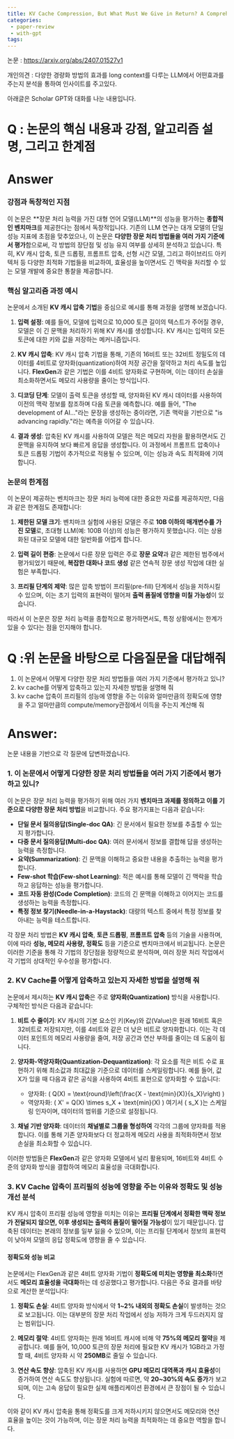 ```yaml
---
title: KV Cache Compression, But What Must We Give in Return? A Comprehensive Benchmark of Long Context Capable Approaches
categories:
 - paper-review
 - with-gpt
tags:
---
```


논문 : https://arxiv.org/abs/2407.01527v1

개인의견 : 다양한 경량화 방법의 효과를 long context를 다루는 LLM에서 어떤효과를 주는지 분석을 통하여 인사이트를 주고있다.


아래글은 Scholar GPT와 대화를 나눈 내용입니다.

# Q : 논문의 핵심 내용과 강점, 알고리즘 설명, 그리고 한계점

# Answer

### 강점과 독창적인 지점

이 논문은 **장문 처리 능력을 가진 대형 언어 모델(LLM)**의 성능을 평가하는 **종합적인 벤치마크**를 제공한다는 점에서 독창적입니다. 기존의 LLM 연구는 대개 모델의 단일 성능 지표에 초점을 맞추었으나, 이 논문은 **다양한 장문 처리 방법들을 여러 가지 기준에서 평가**함으로써, 각 방법의 장단점 및 성능 유지 여부를 상세히 분석하고 있습니다. 특히, KV 캐시 압축, 토큰 드롭핑, 프롬프트 압축, 선형 시간 모델, 그리고 하이브리드 아키텍처 등 다양한 최적화 기법들을 비교하여, 효율성을 높이면서도 긴 맥락을 처리할 수 있는 모델 개발에 중요한 통찰을 제공합니다.

### 핵심 알고리즘 과정 예시

논문에서 소개된 **KV 캐시 압축 기법**을 중심으로 예시를 통해 과정을 설명해 보겠습니다.

1. **입력 설정**: 예를 들어, 모델에 입력으로 10,000 토큰 길이의 텍스트가 주어질 경우, 모델은 이 긴 문맥을 처리하기 위해 KV 캐시를 생성합니다. KV 캐시는 입력의 모든 토큰에 대한 키와 값을 저장하는 메커니즘입니다.
   
2. **KV 캐시 압축**: KV 캐시 압축 기법을 통해, 기존의 16비트 또는 32비트 정밀도의 데이터를 4비트로 양자화(quantization)하여 저장 공간을 절약하고 처리 속도를 높입니다. **FlexGen**과 같은 기법은 이를 4비트 양자화로 구현하며, 이는 데이터 손실을 최소화하면서도 메모리 사용량을 줄이는 방식입니다.

3. **디코딩 단계**: 모델이 출력 토큰을 생성할 때, 양자화된 KV 캐시 데이터를 사용하여 이전의 맥락 정보를 참조하며 다음 토큰을 예측합니다. 예를 들어, "The development of AI..."라는 문장을 생성하는 중이라면, 기존 맥락을 기반으로 "is advancing rapidly."라는 예측을 이어갈 수 있습니다.

4. **결과 생성**: 압축된 KV 캐시를 사용하여 모델은 적은 메모리 자원을 활용하면서도 긴 문맥을 유지하여 보다 빠르게 응답을 생성합니다. 이 과정에서 프롬프트 압축이나 토큰 드롭핑 기법이 추가적으로 적용될 수 있으며, 이는 성능과 속도 최적화에 기여합니다.

### 논문의 한계점

이 논문이 제공하는 벤치마크는 장문 처리 능력에 대한 중요한 자료를 제공하지만, 다음과 같은 한계점도 존재합니다:

1. **제한된 모델 크기**: 벤치마크 실험에 사용된 모델은 주로 **10B 이하의 매개변수를 가진 모델**로, 초대형 LLM(예: 100B 이상)의 성능은 평가하지 못했습니다. 이는 상용화된 대규모 모델에 대한 일반화를 어렵게 합니다.
   
2. **입력 길이 편중**: 논문에서 다룬 장문 입력은 주로 **장문 요약**과 같은 제한된 범주에서 평가되었기 때문에, **복잡한 대화나 코드 생성** 같은 연속적 장문 생성 작업에 대한 실험은 부족합니다.

3. **프리필 단계의 제약**: 많은 압축 방법이 프리필(pre-fill) 단계에서 성능을 저하시킬 수 있으며, 이는 초기 입력의 표현력이 떨어져 **출력 품질에 영향을 미칠 가능성**이 있습니다.

따라서 이 논문은 장문 처리 능력을 종합적으로 평가하면서도, 특정 상황에서는 한계가 있을 수 있다는 점을 인지해야 합니다.

# Q :위 논문을 바탕으로 다음질문을 대답해줘
1. 이 논문에서 어떻게 다양한 장문 처리 방법들을 여러 가지 기준에서 평가하고 있니?
2. kv cache를 어떻게 압축하고 있는지 자세한 방법을 설명해 줘
3. kv cache 압축이 프리필의 성능에 영향을 주는 이유와 얼마만큼의 정확도에 영향을 주고 얼마만큼의 compute/memory관점에서 이득을 주는지 계산해 줘

# Answer: 

논문 내용을 기반으로 각 질문에 답변하겠습니다.

### 1. 이 논문에서 어떻게 다양한 장문 처리 방법들을 여러 가지 기준에서 평가하고 있니?

이 논문은 장문 처리 능력을 평가하기 위해 여러 가지 **벤치마크 과제를 정의하고 이를 기준으로 다양한 장문 처리 방법**을 비교합니다. 주요 평가지표는 다음과 같습니다:

- **단일 문서 질의응답(Single-doc QA)**: 긴 문서에서 필요한 정보를 추출할 수 있는지 평가합니다.
- **다중 문서 질의응답(Multi-doc QA)**: 여러 문서에서 정보를 결합해 답을 생성하는 능력을 측정합니다.
- **요약(Summarization)**: 긴 문맥을 이해하고 중요한 내용을 추출하는 능력을 평가합니다.
- **Few-shot 학습(Few-shot Learning)**: 적은 예시를 통해 모델이 긴 맥락을 학습하고 응답하는 성능을 평가합니다.
- **코드 자동 완성(Code Completion)**: 코드의 긴 문맥을 이해하고 이어지는 코드를 생성하는 능력을 측정합니다.
- **특정 정보 찾기(Needle-in-a-Haystack)**: 대량의 텍스트 중에서 특정 정보를 찾아내는 능력을 테스트합니다.

각 장문 처리 방법은 **KV 캐시 압축**, **토큰 드롭핑**, **프롬프트 압축** 등의 기술을 사용하며, 이에 따라 **성능, 메모리 사용량, 정확도** 등을 기준으로 벤치마크에서 비교됩니다. 논문은 이러한 기준을 통해 각 기법의 장단점을 정량적으로 분석하며, 여러 장문 처리 작업에서 각 기법의 상대적인 우수성을 평가합니다.

### 2. KV Cache를 어떻게 압축하고 있는지 자세한 방법을 설명해 줘

논문에서 제시하는 **KV 캐시 압축**은 주로 **양자화(Quantization)** 방식을 사용합니다. 구체적인 방식은 다음과 같습니다:

1. **비트 수 줄이기**: KV 캐시의 기본 요소인 키(Key)와 값(Value)은 원래 16비트 혹은 32비트로 저장되지만, 이를 4비트와 같은 더 낮은 비트로 양자화합니다. 이는 각 데이터 포인트의 메모리 사용량을 줄여, 저장 공간과 연산 부하를 줄이는 데 도움이 됩니다.

2. **양자화-역양자화(Quantization-Dequantization)**: 각 요소를 적은 비트 수로 표현하기 위해 최소값과 최대값을 기준으로 데이터를 스케일링합니다. 예를 들어, 값 X가 있을 때 다음과 같은 공식을 사용하여 4비트 표현으로 양자화할 수 있습니다:
   - 양자화: \( Q(X) = \text{round}\left(\frac{X - \text{min}(X)}{s_X}\right) \)
   - 역양자화: \( X' = Q(X) \times s_X + \text{min}(X) \)
   여기서 \( s_X \)는 스케일링 인자이며, 데이터의 범위를 기준으로 설정됩니다.

3. **채널 기반 양자화**: 데이터의 **채널별로 그룹을 형성하여** 각각의 그룹에 양자화를 적용합니다. 이를 통해 기존 양자화보다 더 정교하게 메모리 사용을 최적화하면서 정보 손실을 최소화할 수 있습니다. 

이러한 방법들은 **FlexGen**과 같은 양자화 모델에서 널리 활용되며, 16비트와 4비트 수준의 양자화 방식을 결합하여 메모리 효율성을 극대화합니다.

### 3. KV Cache 압축이 프리필의 성능에 영향을 주는 이유와 정확도 및 성능 개선 분석

KV 캐시 압축이 프리필 성능에 영향을 미치는 이유는 **프리필 단계에서 정확한 맥락 정보가 전달되지 않으면, 이후 생성되는 출력의 품질이 떨어질 가능성**이 있기 때문입니다. 압축된 데이터는 본래의 정보를 일부 잃을 수 있으며, 이는 프리필 단계에서 정보의 표현력이 낮아져 모델의 응답 정확도에 영향을 줄 수 있습니다.

#### 정확도와 성능 비교

논문에서는 FlexGen과 같은 4비트 양자화 기법이 **정확도에 미치는 영향을 최소화**하면서도 **메모리 효율성을 극대화**하는 데 성공했다고 평가합니다. 다음은 주요 결과를 바탕으로 계산한 분석입니다:

1. **정확도 손실**: 4비트 양자화 방식에서 약 **1~2% 내외의 정확도 손실**이 발생하는 것으로 보고됩니다. 이는 대부분의 장문 처리 작업에서 성능 저하가 크게 두드러지지 않는 범위입니다.

2. **메모리 절약**: 4비트 양자화는 원래 16비트 캐시에 비해 약 **75%의 메모리 절약**을 제공합니다. 예를 들어, 10,000 토큰의 장문 처리에 필요한 KV 캐시가 1GB라고 가정할 때, 4비트 양자화 시 약 **250MB**로 줄일 수 있습니다.

3. **연산 속도 향상**: 압축된 KV 캐시를 사용하면 **GPU 메모리 대역폭과 캐시 효율성**이 증가하여 연산 속도도 향상됩니다. 실험에 따르면, 약 **20~30%의 속도 증가**가 보고되며, 이는 고속 응답이 필요한 실제 애플리케이션 환경에서 큰 장점이 될 수 있습니다.

이와 같이 KV 캐시 압축을 통해 정확도를 크게 저하시키지 않으면서도 메모리와 연산 효율을 높이는 것이 가능하며, 이는 장문 처리 능력을 최적화하는 데 중요한 역할을 합니다.

